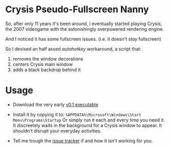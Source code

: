 # Crysis Pseudo-Fullscreen Nanny

So, after only 11 years it's been around, I eventually started playing Crysis,
the 2007 videogame with the astonishingly overpowered rendering engine.

And I noticed it has some fullscreen issues. (i.e. it doesn't *stay* fullscreen)

So I devised an half assed *autohotkey* workaround, a script that:

  1. removes the window decorations
  2. centers Crysis main window
  3. adds a black backdrop behind it

# Usage

  * Download the very early [v0.1 executable][v0.1]

  * Install it by copying it to: `%APPDATA%\Microsoft\Windows\Start Menu\Programs\Startup`
    Or simply run it each and every time you need it.
    It discreetely waits in the background for a Crysis window to appear.
    It shouldn't disrupt your everyday activities.

  * Tell me trough the [issue tracker][issues] if and how it isn't working for you.

[v0.1]: https://github.com/zingus/Crysis-Pseudo-Fullscreen-Nanny/releases/download/v0.1/Crysis.Pseudo-Fullscreen.Nanny.exe
[issues]: https://github.com/zingus/Crysis-Pseudo-Fullscreen-Nanny/issues
